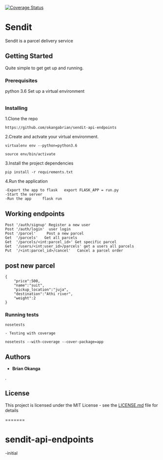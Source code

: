 [![Coverage Status](https://coveralls.io/repos/github/okangabrian/sendit-api-endpoints/badge.svg?branch=develop)](https://coveralls.io/github/okangabrian/sendit-api-endpoints?branch=develop)

# Sendit

Sendit is a parcel delivery service

## Getting Started

Quite simple to get get up and running.

### Prerequisites

python 3.6
Set up a virtual environment

```
```

### Installing

1.Clone the repo 

```
https://github.com/okangabrian/sendit-api-endpoints
```

2.Create and actvate your virtual environment.

```
virtualenv env --python=python3.6

source env/bin/activate
```
3.Install the project dependencies

```
pip install -r requirements.txt
```
4.Run the application

```
-Export the app to flask   export FLASK_APP = run.py
-Start the server 
-Run the app     flask run
```


##  Working endpoints

    Post '/auth/signup' Register a new user
    Post '/auth/login'  user login
    Post '/parcel'     Post a new parcel
    Get  '/parcels'   Get all parcels
    Get  '/parcels/<int:parcel_id>' Get specific parcel
    Get  '/users/<int:user_id>/parcels' get a users all parcels
    Put  '/<int:parcel_id>/cancel'   Cancel a parcel order
    

## post new parcel
```
{
	"price":500,
	"name":"suit",
	"pickup_location":"juja",
	"destination":"Athi river",
	"weight":2
}

```

### Running tests
```
nosetests

- Testing with coverage

nosetests --with-coverage --cover-package=app

```


## Authors

* **Brian Okanga** 

.

## License

This project is licensed under the MIT License - see the [LICENSE.md](LICENSE.md) file for details

=======
# sendit-api-endpoints
-initial


